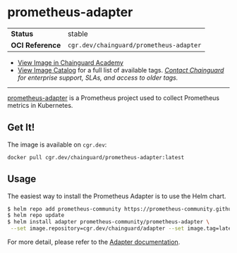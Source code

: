 <!--monopod:start-->
# prometheus-adapter
| | |
| - | - |
| **Status** | stable |
| **OCI Reference** | `cgr.dev/chainguard/prometheus-adapter` |


* [View Image in Chainguard Academy](https://edu.chainguard.dev/chainguard/chainguard-images/reference/prometheus-adapter/overview/)
* [View Image Catalog](https://console.enforce.dev/images/catalog) for a full list of available tags.
*[Contact Chainguard](https://www.chainguard.dev/chainguard-images) for enterprise support, SLAs, and access to older tags.*

---
<!--monopod:end-->


[prometheus-adapter](https://github.com/kubernetes-sigs/prometheus-adapter) is a Prometheus project used to collect Prometheus metrics in Kubernetes.


## Get It!

The image is available on `cgr.dev`:

```
docker pull cgr.dev/chainguard/prometheus-adapter:latest
```

## Usage

The easiest way to install the Prometheus Adapter is to use the Helm chart.

```bash
$ helm repo add prometheus-community https://prometheus-community.github.io/helm-charts
$ helm repo update
$ helm install adapter prometheus-community/prometheus-adapter \
 --set image.repository=cgr.dev/chainguard/adapter --set image.tag=latest
```

For more detail, please refer to the [Adapter documentation](https://github.com/kubernetes-sigs/prometheus-adapter).
